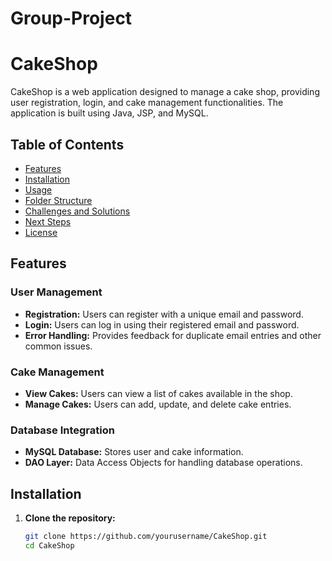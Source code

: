 # Group-Project
# CakeShop

CakeShop is a web application designed to manage a cake shop, providing user registration, login, and cake management functionalities. The application is built using Java, JSP, and MySQL.

## Table of Contents

- [Features](#features)
- [Installation](#installation)
- [Usage](#usage)
- [Folder Structure](#folder-structure)
- [Challenges and Solutions](#challenges-and-solutions)
- [Next Steps](#next-steps)
- [License](#license)

## Features

### User Management
- **Registration:** Users can register with a unique email and password.
- **Login:** Users can log in using their registered email and password.
- **Error Handling:** Provides feedback for duplicate email entries and other common issues.

### Cake Management
- **View Cakes:** Users can view a list of cakes available in the shop.
- **Manage Cakes:** Users can add, update, and delete cake entries.

### Database Integration
- **MySQL Database:** Stores user and cake information.
- **DAO Layer:** Data Access Objects for handling database operations.

## Installation

1. **Clone the repository:**
   ```bash
   git clone https://github.com/yourusername/CakeShop.git
   cd CakeShop
